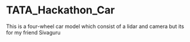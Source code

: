 # TATA_Hackathon_Car
This is a four-wheel car model which consist of a lidar and camera but its for my friend Sivaguru 

